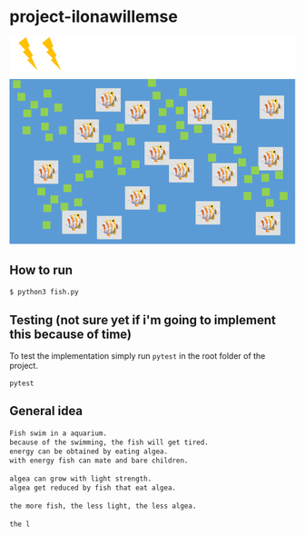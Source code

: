 # project-ilonawillemse

![Fish visualisation](doc/image/prototype.png)

## How to run

```
$ python3 fish.py
```


## Testing (not sure yet if i'm going to implement this because of time)

To test the implementation simply run `pytest` in the root folder of the project.

```
pytest
```

## General idea

```
Fish swim in a aquarium.
because of the swimming, the fish will get tired.
energy can be obtained by eating algea.
with energy fish can mate and bare children.

algea can grow with light strength.
algea get reduced by fish that eat algea.

the more fish, the less light, the less algea.

the l
```

